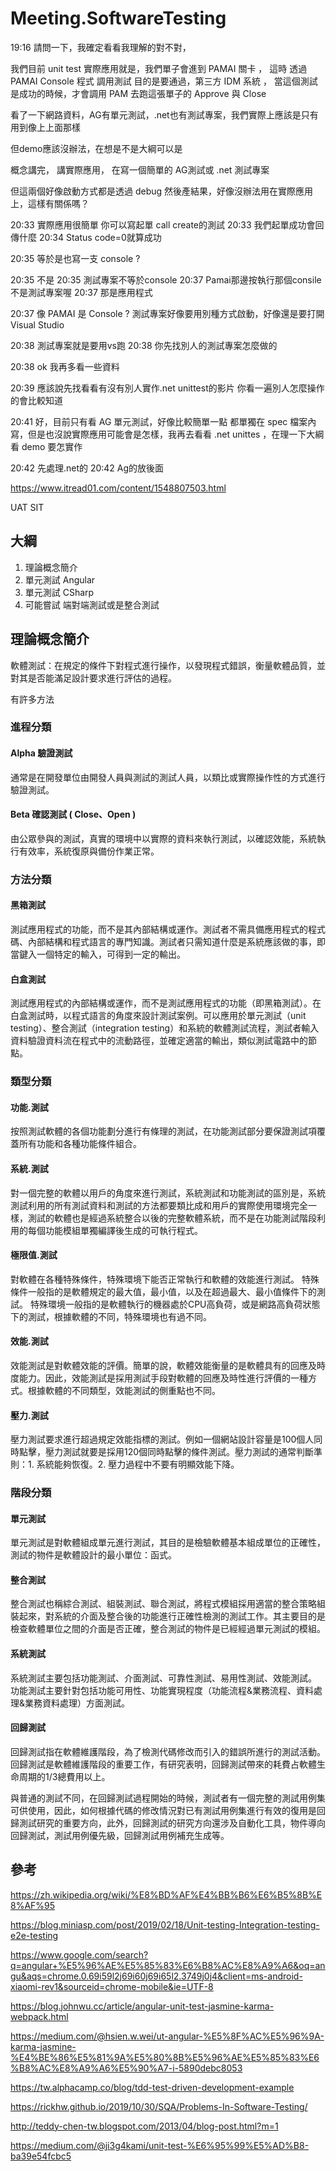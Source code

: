 # Meeting.SoftwareTesting

19:16 請問一下，我確定看看我理解的對不對，

我們目前 unit test 實際應用就是，我們單子會進到 PAMAI 關卡 ， 這時 透過 PAMAI Console 程式 調用測試 目的是要通過，第三方 IDM 系統 ， 當這個測試是成功的時候，才會調用 PAM 去跑這張單子的 Approve 與 Close

看了一下網路資料，AG有單元測試，.net也有測試專案，我們實際上應該是只有用到像上上面那樣

但demo應該沒辦法，在想是不是大綱可以是

概念講完，
講實際應用，
在寫一個簡單的 AG測試或 .net 測試專案

但這兩個好像啟動方式都是透過 debug 然後產結果，好像沒辦法用在實際應用上，這樣有關係嗎？

20:33 實際應用很簡單
你可以寫起單 call create的測試
20:33  我們起單成功會回傳什麼
20:34  Status code=0就算成功

20:35  等於是也寫一支 console ?

20:35  不是
20:35  測試專案不等於console
20:37  Pamai那邊按執行那個consile不是測試專案喔
20:37  那是應用程式

20:37 像 PAMAI 是 Console ? 測試專案好像要用別種方式啟動，好像還是要打開 Visual Studio 

20:38 測試專案就是要用vs跑
20:38 你先找別人的測試專案怎麼做的

20:38 ok 我再多看一些資料

20:39 應該說先找看看有沒有別人實作.net unittest的影片 你看一遍別人怎麼操作的會比較知道

20:41 好，目前只有看 AG 單元測試，好像比較簡單一點 都單獨在 spec 檔案內寫，但是也沒說實際應用可能會是怎樣，我再去看看 .net unittes ，在理一下大綱看 demo 要怎實作

20:42 先處理.net的
20:42 Ag的放後面

<https://www.itread01.com/content/1548807503.html>

UAT SIT

## 大綱

1. 理論概念簡介
2. 單元測試 Angular
3. 單元測試 CSharp
4. 可能嘗試 端對端測試或是整合測試

## 理論概念簡介

軟體測試：在規定的條件下對程式進行操作，以發現程式錯誤，衡量軟體品質，並對其是否能滿足設計要求進行評估的過程。

有許多方法

### 進程分類

#### Alpha 驗證測試

通常是在開發單位由開發人員與測試的測試人員，以類比或實際操作性的方式進行驗證測試。

#### Beta 確認測試 ( Close、Open )

由公眾參與的測試，真實的環境中以實際的資料來執行測試，以確認效能，系統執行有效率，系統復原與備份作業正常。

### 方法分類

#### 黑箱測試

測試應用程式的功能，而不是其內部結構或運作。測試者不需具備應用程式的程式碼、內部結構和程式語言的專門知識。測試者只需知道什麼是系統應該做的事，即當鍵入一個特定的輸入，可得到一定的輸出。

#### 白盒測試

測試應用程式的內部結構或運作，而不是測試應用程式的功能（即黑箱測試）。在白盒測試時，以程式語言的角度來設計測試案例。可以應用於單元測試（unit testing）、整合測試（integration testing）和系統的軟體測試流程，測試者輸入資料驗證資料流在程式中的流動路徑，並確定適當的輸出，類似測試電路中的節點。

### 類型分類

#### 功能.測試

按照測試軟體的各個功能劃分進行有條理的測試，在功能測試部分要保證測試項覆蓋所有功能和各種功能條件組合。

#### 系統.測試

對一個完整的軟體以用戶的角度來進行測試，系統測試和功能測試的區別是，系統測試利用的所有測試資料和測試的方法都要類比成和用戶的實際使用環境完全一樣，測試的軟體也是經過系統整合以後的完整軟體系統，而不是在功能測試階段利用的每個功能模組單獨編譯後生成的可執行程式。

#### 極限值.測試

對軟體在各種特殊條件，特殊環境下能否正常執行和軟體的效能進行測試。
特殊條件一般指的是軟體規定的最大值，最小值，以及在超過最大、最小值條件下的測試。
特殊環境一般指的是軟體執行的機器處於CPU高負荷，或是網路高負荷狀態下的測試，根據軟體的不同，特殊環境也有過不同。

#### 效能.測試

效能測試是對軟體效能的評價。簡單的說，軟體效能衡量的是軟體具有的回應及時度能力。因此，效能測試是採用測試手段對軟體的回應及時性進行評價的一種方式。根據軟體的不同類型，效能測試的側重點也不同。

#### 壓力.測試

壓力測試要求進行超過規定效能指標的測試。例如一個網站設計容量是100個人同時點擊，壓力測試就要是採用120個同時點擊的條件測試。壓力測試的通常判斷準則：1. 系統能夠恢復。2. 壓力過程中不要有明顯效能下降。

### 階段分類

#### 單元測試

單元測試是對軟體組成單元進行測試，其目的是檢驗軟體基本組成單位的正確性，測試的物件是軟體設計的最小單位：函式。

#### 整合測試

整合測試也稱綜合測試、組裝測試、聯合測試，將程式模組採用適當的整合策略組裝起來，對系統的介面及整合後的功能進行正確性檢測的測試工作。其主要目的是檢查軟體單位之間的介面是否正確，整合測試的物件是已經經過單元測試的模組。

#### 系統測試

系統測試主要包括功能測試、介面測試、可靠性測試、易用性測試、效能測試。 功能測試主要針對包括功能可用性、功能實現程度（功能流程&業務流程、資料處理&業務資料處理）方面測試。

#### 回歸測試

回歸測試指在軟體維護階段，為了檢測代碼修改而引入的錯誤所進行的測試活動。回歸測試是軟體維護階段的重要工作，有研究表明，回歸測試帶來的耗費占軟體生命周期的1/3總費用以上。

與普通的測試不同，在回歸測試過程開始的時候，測試者有一個完整的測試用例集可供使用，因此，如何根據代碼的修改情況對已有測試用例集進行有效的復用是回歸測試研究的重要方向，此外，回歸測試的研究方向還涉及自動化工具，物件導向回歸測試，測試用例優先級，回歸測試用例補充生成等。

## 參考

<https://zh.wikipedia.org/wiki/%E8%BD%AF%E4%BB%B6%E6%B5%8B%E8%AF%95>

<https://blog.miniasp.com/post/2019/02/18/Unit-testing-Integration-testing-e2e-testing>

<https://www.google.com/search?q=angular+%E5%96%AE%E5%85%83%E6%B8%AC%E8%A9%A6&oq=angu&aqs=chrome.0.69i59l2j69i60j69i65l2.3749j0j4&client=ms-android-xiaomi-rev1&sourceid=chrome-mobile&ie=UTF-8>

<https://blog.johnwu.cc/article/angular-unit-test-jasmine-karma-webpack.html>

<https://medium.com/@hsien.w.wei/ut-angular-%E5%8F%AC%E5%96%9A-karma-jasmine-%E4%BE%86%E5%81%9A%E5%80%8B%E5%96%AE%E5%85%83%E6%B8%AC%E8%A9%A6%E5%90%A7-i-5890debc8053>

<https://tw.alphacamp.co/blog/tdd-test-driven-development-example>

<https://rickhw.github.io/2019/10/30/SQA/Problems-In-Software-Testing/>

<http://teddy-chen-tw.blogspot.com/2013/04/blog-post.html?m=1>

<https://medium.com/@ji3g4kami/unit-test-%E6%95%99%E5%AD%B8-ba39e54fcbc5>
